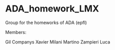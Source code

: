 # ADA_homework_LMX
Group for the homeworks of ADA (epfl)

Members:

Gil Companys Xavier
Milani Martino
Zampieri Luca


